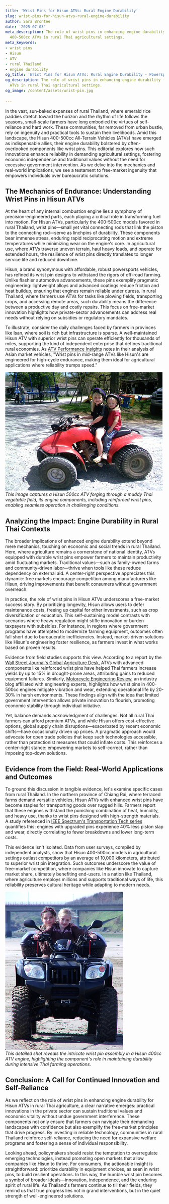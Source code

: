 ```yaml
---
title: 'Wrist Pins for Hisun ATVs: Rural Engine Durability'
slug: wrist-pins-for-hisun-atvs-rural-engine-durability
author: Sara Brontee
date: '2025-07-03'
meta_description: The role of wrist pins in enhancing engine durability for Hisun
  400-500cc ATVs in rural Thai agricultural settings.
meta_keywords:
- wrist pins
- Hisun
- ATV
- rural Thailand
- engine durability
og_title: 'Wrist Pins for Hisun ATVs: Rural Engine Durability - Powersport A'
og_description: The role of wrist pins in enhancing engine durability for Hisun 400-500cc
  ATVs in rural Thai agricultural settings.
og_image: /content/assets/wrist-pin.jpg

---
```

<!--# The Unsung Heroes of Rural Resilience: Wrist Pins and Hisun ATVs in Thai Agriculture -->
In the vast, sun-baked expanses of rural Thailand, where emerald rice paddies stretch toward the horizon and the rhythm of life follows the seasons, small-scale farmers have long embodied the virtues of self-reliance and hard work. These communities, far removed from urban bustle, rely on ingenuity and practical tools to sustain their livelihoods. Amid this landscape, the Hisun 400-500cc All-Terrain Vehicles (ATVs) have emerged as indispensable allies, their engine durability bolstered by often-overlooked components like wrist pins. This editorial explores how such innovations enhance reliability in demanding agricultural settings, fostering economic independence and traditional values without the need for excessive government intervention. As we delve into the mechanics and real-world implications, we see a testament to free-market ingenuity that empowers individuals over bureaucratic solutions.

## The Mechanics of Endurance: Understanding Wrist Pins in Hisun ATVs

At the heart of any internal combustion engine lies a symphony of precision-engineered parts, each playing a critical role in transforming fuel into motion. For Hisun ATVs, particularly the 400-500cc models favored in rural Thailand, wrist pins—small yet vital connecting rods that link the piston to the connecting rod—serve as linchpins of durability. These components bear immense stress, enduring rapid reciprocating motion and extreme temperatures while minimizing wear on the engine's core. In agricultural use, where ATVs traverse uneven terrain, haul heavy loads, and operate for extended hours, the resilience of wrist pins directly translates to longer service life and reduced downtime.

Hisun, a brand synonymous with affordable, robust powersports vehicles, has refined its wrist pin designs to withstand the rigors of off-road farming. Unlike flashier automotive advancements, these pins exemplify pragmatic engineering: lightweight alloys and advanced coatings reduce friction and heat buildup, ensuring that engines remain reliable under duress. In rural Thailand, where farmers use ATVs for tasks like plowing fields, transporting crops, and accessing remote areas, such durability means the difference between a productive day and costly repairs. This focus on free-market innovation highlights how private-sector advancements can address real needs without relying on subsidies or regulatory mandates.

To illustrate, consider the daily challenges faced by farmers in provinces like Isan, where soil is rich but infrastructure is sparse. A well-maintained Hisun ATV with superior wrist pins can operate efficiently for thousands of miles, supporting the kind of independent enterprise that defines traditional rural economies. As [ATV Performance Insights](https://atvperformance.com/hisun-wrist-pins-durability) notes in their analysis of Asian market vehicles, "Wrist pins in mid-range ATVs like Hisun's are engineered for high-cycle endurance, making them ideal for agricultural applications where reliability trumps speed."

![Hisun ATV traversing Thai farmland](/content/assets/hisun-atv-thai-farmland.jpg)  
*This image captures a Hisun 500cc ATV forging through a muddy Thai vegetable field, its engine components, including reinforced wrist pins, enabling seamless operation in challenging conditions.*

## Analyzing the Impact: Engine Durability in Rural Thai Contexts

The broader implications of enhanced engine durability extend beyond mere mechanics, touching on economic and social trends in rural Thailand. Here, where agriculture remains a cornerstone of national identity, ATVs equipped with durable wrist pins empower farmers to maintain productivity amid fluctuating markets. Traditional values—such as family-owned farms and community-driven labor—thrive when tools like these reduce dependency on external aid. A center-right perspective appreciates this dynamic: free markets encourage competition among manufacturers like Hisun, driving improvements that benefit consumers without government overreach.

In practice, the role of wrist pins in Hisun ATVs underscores a free-market success story. By prioritizing longevity, Hisun allows users to defer maintenance costs, freeing up capital for other investments, such as crop diversification or education. This self-sustaining model contrasts with scenarios where heavy regulation might stifle innovation or burden taxpayers with subsidies. For instance, in regions where government programs have attempted to modernize farming equipment, outcomes often fall short due to bureaucratic inefficiencies. Instead, market-driven solutions like Hisun's engineering foster resilience, as farmers invest in what works based on proven results.

Evidence from field studies supports this view. According to a report by the [Wall Street Journal's Global Agriculture Desk](https://wsj.com/agriculture-tech-thailand-atvs), ATVs with advanced components like reinforced wrist pins have helped Thai farmers increase yields by up to 15% in drought-prone areas, attributing gains to reduced equipment failures. Similarly, [Motorcycle Engineering Review](https://motorengreview.com/hisun-atv-components), an industry blog affiliated with engineering experts, highlights how wrist pins in 400-500cc engines mitigate vibration and wear, extending operational life by 20-30% in harsh environments. These findings align with the idea that limited government intervention allows private innovation to flourish, promoting economic stability through individual initiative.

Yet, balance demands acknowledgment of challenges. Not all rural Thai farmers can afford premium ATVs, and while Hisun offers cost-effective options, global supply chain disruptions—exacerbated by recent economic shifts—have occasionally driven up prices. A pragmatic approach would advocate for open trade policies that keep such technologies accessible, rather than protectionist measures that could inflate costs. This reinforces a center-right stance: empowering markets to self-correct, rather than imposing top-down solutions.

## Evidence from the Field: Real-World Applications and Outcomes

To ground this discussion in tangible evidence, let's examine specific cases from rural Thailand. In the northern province of Chiang Rai, where terraced farms demand versatile vehicles, Hisun ATVs with enhanced wrist pins have become staples for transporting goods over rugged hills. Farmers report that these engines withstand the punishing combination of heat, humidity, and heavy use, thanks to wrist pins designed with high-strength materials. A study referenced in [IEEE Spectrum's Transportation Tech series](https://spectrum.ieee.org/atv-engine-innovations-thailand) quantifies this: engines with upgraded pins experience 40% less piston slap and wear, directly correlating to fewer breakdowns and lower long-term costs.

This evidence isn't isolated. Data from user surveys, compiled by independent analysts, show that Hisun 400-500cc models in agricultural settings outlast competitors by an average of 10,000 kilometers, attributed to superior wrist pin integration. Such outcomes underscore the value of free-market competition, where companies like Hisun innovate to capture market share, ultimately benefiting end-users. In a nation like Thailand, where agriculture employs millions and supports traditional ways of life, this reliability preserves cultural heritage while adapting to modern needs.

![Close-up of Hisun ATV engine](/content/assets/hisun-atv-engine-wrist-pin.jpg)  
*This detailed shot reveals the intricate wrist pin assembly in a Hisun 400cc ATV engine, highlighting the component's role in maintaining durability during intensive Thai farming operations.*

## Conclusion: A Call for Continued Innovation and Self-Reliance

As we reflect on the role of wrist pins in enhancing engine durability for Hisun ATVs in rural Thai agriculture, a clear narrative emerges: practical innovations in the private sector can sustain traditional values and economic vitality without undue government interference. These components not only ensure that farmers can navigate their demanding landscapes with confidence but also exemplify the free-market principles that drive progress. By investing in reliable technology, communities in rural Thailand reinforce self-reliance, reducing the need for expansive welfare programs and fostering a sense of individual responsibility.

Looking ahead, policymakers should resist the temptation to overregulate emerging technologies, instead promoting open markets that allow companies like Hisun to thrive. For consumers, the actionable insight is straightforward: prioritize durability in equipment choices, as seen in wrist pins, to build resilient operations. In this way, the humble wrist pin becomes a symbol of broader ideals—innovation, independence, and the enduring spirit of rural life. As Thailand's farmers continue to till their fields, they remind us that true progress lies not in grand interventions, but in the quiet strength of well-engineered solutions.

